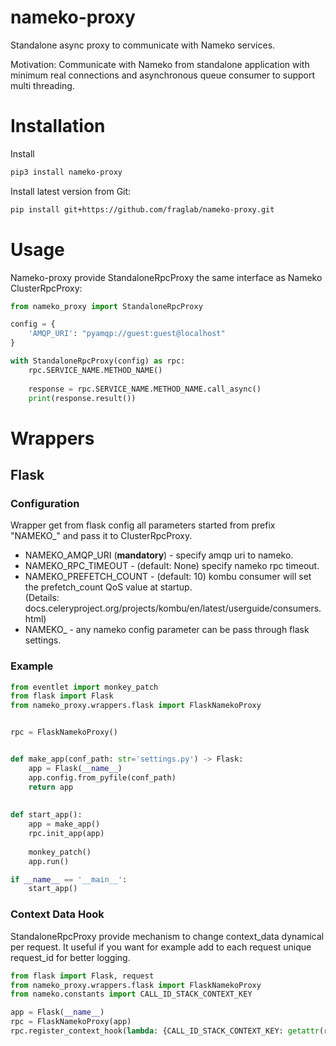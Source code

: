 # nameko-proxy
Standalone async proxy to communicate with Nameko services.

Motivation: Communicate with Nameko from standalone application with minimum real connections 
and asynchronous queue consumer to support multi threading.

# Installation

Install
```bash
pip3 install nameko-proxy
```

Install latest version from Git:
```bash
pip install git+https://github.com/fraglab/nameko-proxy.git
```

# Usage

Nameko-proxy provide StandaloneRpcProxy the same interface as Nameko ClusterRpcProxy:

```python
from nameko_proxy import StandaloneRpcProxy

config = {
    'AMQP_URI': "pyamqp://guest:guest@localhost"
}

with StandaloneRpcProxy(config) as rpc:
    rpc.SERVICE_NAME.METHOD_NAME()
    
    response = rpc.SERVICE_NAME.METHOD_NAME.call_async()
    print(response.result())
```

# Wrappers

## Flask

### Configuration

Wrapper get from flask config all parameters started from prefix "NAMEKO_" and pass it to ClusterRpcProxy.


* NAMEKO_AMQP_URI (**mandatory**) - specify amqp uri to nameko.
* NAMEKO_RPC_TIMEOUT - (default: None) specify nameko rpc timeout.
* NAMEKO_PREFETCH_COUNT - (default: 10) kombu consumer will set the prefetch_count QoS value at startup. <br>
(Details: docs.celeryproject.org/projects/kombu/en/latest/userguide/consumers.html)
* NAMEKO_<NAMEKO CONF PARAMETER> - any nameko config parameter can be pass through flask settings.

### Example

```python
from eventlet import monkey_patch
from flask import Flask
from nameko_proxy.wrappers.flask import FlaskNamekoProxy


rpc = FlaskNamekoProxy()


def make_app(conf_path: str='settings.py') -> Flask:
    app = Flask(__name__)
    app.config.from_pyfile(conf_path)
    return app
    
    
def start_app():
    app = make_app()
    rpc.init_app(app)
    
    monkey_patch()
    app.run()

if __name__ == '__main__':
    start_app()
```


### Context Data Hook

StandaloneRpcProxy provide mechanism to change context_data dynamical per request. 
It useful if you want for example add to each request unique request_id for better logging.

```python
from flask import Flask, request
from nameko_proxy.wrappers.flask import FlaskNamekoProxy
from nameko.constants import CALL_ID_STACK_CONTEXT_KEY

app = Flask(__name__)
rpc = FlaskNamekoProxy(app)
rpc.register_context_hook(lambda: {CALL_ID_STACK_CONTEXT_KEY: getattr(request, 'request_id')})  # Hook function must return dict object.
```
